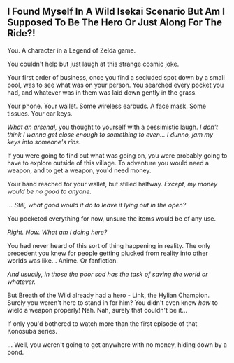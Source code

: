 ## I Found Myself In A Wild Isekai Scenario But Am I Supposed To Be The Hero Or Just Along For The Ride?!

You. A character in a Legend of Zelda game.

You couldn't help but just laugh at this strange cosmic joke.

Your first order of business, once you find a secluded spot down by a small pool, was to see what was on your person. You searched every pocket you had, and whatever was in them was laid down gently in the grass.

Your phone. Your wallet. Some wireless earbuds. A face mask. Some tissues. Your car keys.

*What an arsenal,* you thought to yourself with a pessimistic laugh. *I don't think I wanna get close enough to something to even... I dunno, jam my keys into someone's ribs.*

If you were going to find out what was going on, you were probably going to have to explore outside of this village. To adventure you would need a weapon, and to get a weapon, you'd need money.

Your hand reached for your wallet, but stilled halfway. _Except, my money would be no good to anyone._

_... Still, what good would it do to leave it lying out in the open?_

You pocketed everything for now, unsure the items would be of any use. 

_Right. Now. What am I doing here?_

You had never heard of this sort of thing happening in reality. The only precedent you knew for people getting plucked from reality into other worlds was like... Anime. Or fanfiction.

_And usually, in those the poor sod has the task of saving the world or whatever._

But Breath of the Wild already had a hero - Link, the Hylian Champion. Surely you weren't here to stand in for him? You didn't even know _how_ to wield a weapon properly! Nah. Nah, surely that couldn't be it...

If only you'd bothered to watch more than the first episode of that Konosuba series. 

... Well, you weren't going to get anywhere with no money, hiding down by a pond. 
